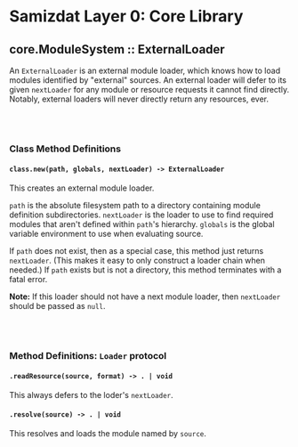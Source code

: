 Samizdat Layer 0: Core Library
==============================

core.ModuleSystem :: ExternalLoader
-----------------------------------

An `ExternalLoader` is an external module loader, which knows how to load
modules identified by "external" sources. An external loader will defer to
its given `nextLoader` for any module or resource requests it cannot find
directly. Notably, external loaders will never directly return any
resources, ever.

<br><br>
### Class Method Definitions

#### `class.new(path, globals, nextLoader) -> ExternalLoader`

This creates an external module loader.

`path` is the absolute filesystem path to a directory containing module
definition subdirectories. `nextLoader` is the loader to use to find
required modules that aren't defined within `path`'s hierarchy. `globals`
is the global variable environment to use when evaluating source.

If `path` does not exist, then as a special case, this method just returns
`nextLoader`. (This makes it easy to only construct a loader chain when
needed.) If `path` exists but is not a directory, this method terminates with
a fatal error.

**Note:** If this loader should not have a next module loader, then
`nextLoader` should be passed as `null`.


<br><br>
### Method Definitions: `Loader` protocol

#### `.readResource(source, format) -> . | void`

This always defers to the loder's `nextLoader`.

#### `.resolve(source) -> . | void`

This resolves and loads the module named by `source`.
